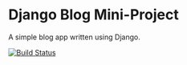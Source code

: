 # Django Blog Mini-Project

A simple blog app written using Django.

[![Build Status](https://travis-ci.org/eddiebrett/django-blog.svg?branch=master)](https://travis-ci.org/eddiebrett/django-blog)